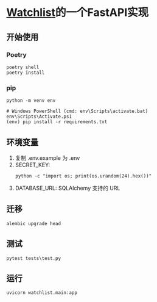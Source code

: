 # [Watchlist](https://github.com/helloflask/watchlist)的一个FastAPI实现

## 开始使用

### Poetry
```shell
poetry shell
poetry install
```

### pip
```shell
python -m venv env

# Windows PowerShell (cmd: env\Scripts\activate.bat)
env\Scripts\Activate.ps1
(env) pip install -r requirements.txt
```

## 环境变量
1. 复制 .env.example 为 .env
2. SECRET_KEY:
    ```shell
    python -c "import os; print(os.urandom(24).hex())"
    ```
3. DATABASE_URL: SQLAlchemy 支持的 URL

## 迁移
```shell
alembic upgrade head
```

## 测试
```shell
pytest tests\test.py
```

## 运行
```shell
uvicorn watchlist.main:app
```
